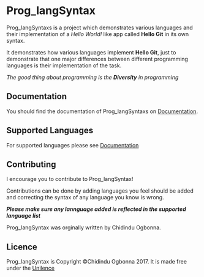 # Prog_langSyntax

Prog_langSyntaxs is a project which demonstrates various languages and their 
implementation of a _Hello World!_ like app called **Hello Git** in its own
syntax.

It demonstrates how various languages implement **Hello Git**, just to
demonstrate that one major differences between different programming languages 
is their implementation of the task.

_The good thing about programming is the **Diversity** in programming_

## Documentation

  You should find the documentation of Prog_langSyntaxs on [Documentation](Doc/Documentation.md).

## Supported Languages

  For supported languages please see [Documentation](Doc/Documentation.md)
  
## Contributing

 I encourage you to contribute to Prog_langSyntax!

 Contributions can be done by adding languages you feel should be added and
 correcting the syntax of any language you know is wrong.
 
 _**Please make sure any lannguage added is reflected in the supported**_ 
_**language list**_

  Prog_langSyntax was orginally written by Chidindu Ogbonna.

## Licence 

  Prog_langSyntax is Copyright &copy;Chidindu Ogbonna 2017. It is made free under the [Unilence](https://choosealicense.com/licenses/unlicense/) 
  
